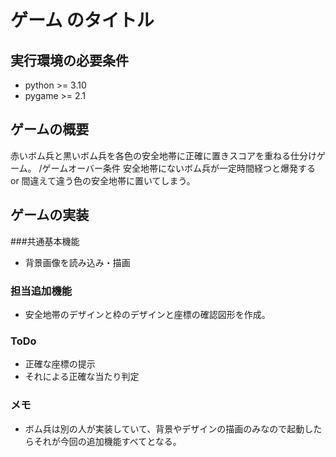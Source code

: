 # ゲーム のタイトル
## 実行環境の必要条件
* python >= 3.10
* pygame >= 2.1

## ゲームの概要
赤いボム兵と黒いボム兵を各色の安全地帯に正確に置きスコアを重ねる仕分けゲーム。
/ゲームオーバー条件
安全地帯にないボム兵が一定時間経つと爆発する or 間違えて違う色の安全地帯に置いてしまう。

## ゲームの実装
###共通基本機能
* 背景画像を読み込み・描画

### 担当追加機能
* 安全地帯のデザインと枠のデザインと座標の確認図形を作成。
### ToDo
- 正確な座標の提示
- それによる正確な当たり判定
### メモ
* ボム兵は別の人が実装していて、背景やデザインの描画のみなので起動したらそれが今回の追加機能すべてとなる。
